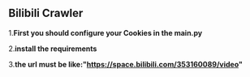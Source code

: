 ## Bilibili Crawler

1.**First you should configure your Cookies in the main.py**

2.**install the requirements**

3.**the url must be like:"https://space.bilibili.com/353160089/video"**
